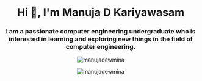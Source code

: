 <h1 align="center">Hi 👋, I'm Manuja D Kariyawasam</h1>
<h3 align="center">I am a passionate computer engineering undergraduate who is interested in learning and exploring new things in the field of computer engineering.</h3>

<p align="center"> <img src="https://komarev.com/ghpvc/?username=manujadewmina&label=Profile%20views&color=0e75b6&style=flat" alt="manujadewmina" /> </p>

<p align="center"><img align="center" src="https://github-readme-stats.vercel.app/api/top-langs?username=manujadewmina&show_icons=true&locale=en&layout=compact" alt="manujadewmina" /></p>

